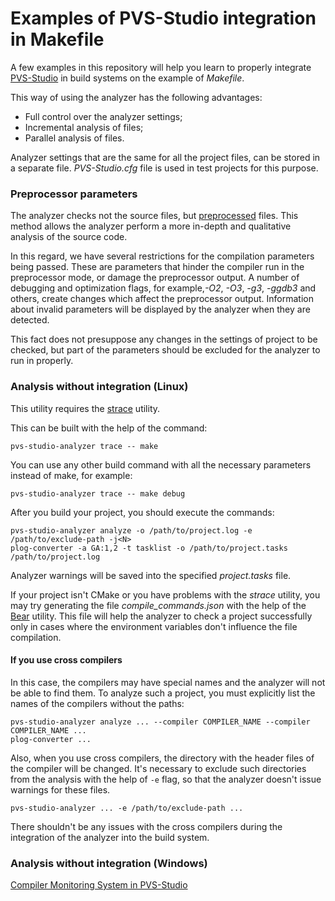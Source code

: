 # Examples of PVS-Studio integration in Makefile

A few examples in this repository will help you learn to properly integrate [PVS-Studio](https://www.pvs-studio.com/en/pvs-studio/) in build systems on the example of *Makefile*.

This way of using the analyzer has the following advantages:

* Full control over the analyzer settings;
* Incremental analysis of files;
*	Parallel analysis of files.

Analyzer settings that are the same for all the project files, can be stored in a separate file. *PVS-Studio.cfg* file is used in test projects for this purpose. 

### Preprocessor parameters

The analyzer checks not the source files, but [preprocessed](https://www.pvs-studio.com/en/t/0076/) files. This method allows the analyzer perform a more in-depth and qualitative analysis of the source code.

In this regard, we have several restrictions for the compilation parameters being passed. These are parameters that hinder the compiler run in the preprocessor mode, or damage the preprocessor output. A number of debugging and optimization flags, for example,*-O2*, *-O3*, *-g3*, *-ggdb3* and others, create changes which affect the preprocessor output. Information about invalid parameters will be displayed by the analyzer when they are detected.

This fact does not presuppose any changes in the settings of project to be checked, but part of the parameters should be excluded for the analyzer to run in properly.

### Analysis without integration (Linux)

This utility requires the [strace](http://man7.org/linux/man-pages/man1/strace.1.html) utility.

This can be built with the help of the command:

```
pvs-studio-analyzer trace -- make
```

You can use any other build command with all the necessary parameters instead of make, for example:

``
pvs-studio-analyzer trace -- make debug
``

After you build your project, you should execute the commands:

```
pvs-studio-analyzer analyze -o /path/to/project.log -e /path/to/exclude-path -j<N>
plog-converter -a GA:1,2 -t tasklist -o /path/to/project.tasks /path/to/project.log
```

Analyzer warnings will be saved into the specified *project.tasks* file.

If your project isn't CMake or you have problems with the *strace* utility, you may try generating the file *compile_commands.json* with the help of the [Bear](https://github.com/rizsotto/Bear) utility. This file will help the analyzer to check a project successfully only in cases where the environment variables don't influence the file compilation.

#### If you use cross compilers

In this case, the compilers may have special names and the analyzer will not be able to find them. To analyze such a project, you must explicitly list the names of the compilers without the paths:

```
pvs-studio-analyzer analyze ... --compiler COMPILER_NAME --compiler COMPILER_NAME ...
plog-converter ...
```

Also, when you use cross compilers, the directory with the header files of the compiler will be changed.  It's necessary to exclude such directories from the analysis with the help of ```-e``` flag, so that the analyzer doesn't issue warnings for these files.

```
pvs-studio-analyzer ... -e /path/to/exclude-path ...
```

There shouldn't be any issues with the cross compilers during the integration of the analyzer into the build system.

### Analysis without integration (Windows)

[Compiler Monitoring System in PVS-Studio](https://www.pvs-studio.com/en/m/0031/)
